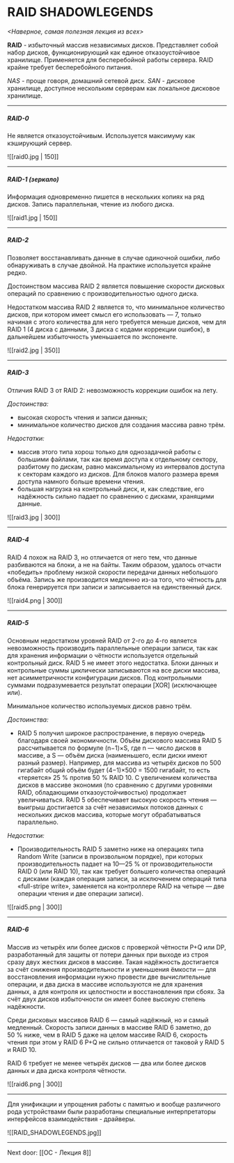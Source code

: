 # RAID SHADOWLEGENDS

*<Наверное, самая полезная лекция из всех>*

**RAID** - избыточный массив независимых дисков. Представляет собой набор дисков, функционирующий как единое отказоустойчивое хранилище. Применяется для бесперебойной работы сервера. RAID крайне требует бесперебойного питания. 

*NAS* - проще говоря, домашний сетевой диск.
*SAN* - дисковое хранилище, доступное нескольким серверам как локальное дисковое хранилище. 

---
##### RAID-0 
Не является отказоустойчивым. Используется максимуму как кэширующий сервер. 

![[raid0.jpg | 150]]

---
##### RAID-1 (зеркало) 
Информация одновременно пишется в нескольких копиях на ряд дисков. Запись параллельная, чтение из любого диска. 

![[raid1.jpg | 150]]

---
##### RAID-2 
Позволяет восстанавливать данные в случае одиночной ошибки, либо обнаруживать в случае двойной. На практике используется крайне редко.

Достоинством массива RAID 2 является повышение скорости дисковых операций по сравнению с производительностью одного диска.

Недостатком массива RAID 2 является то, что минимальное количество дисков, при котором имеет смысл его использовать — 7, только начиная с этого количества для него требуется меньше дисков, чем для RAID 1 (4 диска с данными, 3 диска с кодами коррекции ошибок), в дальнейшем избыточность уменьшается по экспоненте.

![[raid2.jpg | 350]]

---
##### RAID-3 
Отличия RAID 3 от RAID 2: невозможность коррекции ошибок на лету.

*Достоинства:*
- высокая скорость чтения и записи данных;
- минимальное количество дисков для создания массива равно трём.

*Недостатки:*
- массив этого типа хорош только для однозадачной работы с большими файлами, так как время доступа к отдельному сектору, разбитому по дискам, равно максимальному из интервалов доступа к секторам каждого из дисков. Для блоков малого размера время доступа намного больше времени чтения.
- большая нагрузка на контрольный диск, и, как следствие, его надёжность сильно падает по сравнению с дисками, хранящими данные.

![[raid3.jpg | 300]]

----
##### RAID-4
RAID 4 похож на RAID 3, но отличается от него тем, что данные разбиваются на блоки, а не на байты. Таким образом, удалось отчасти «победить» проблему низкой скорости передачи данных небольшого объёма. Запись же производится медленно из-за того, что чётность для блока генерируется при записи и записывается на единственный диск.

![[raid4.png | 300]]

---
##### RAID-5
Основным недостатком уровней RAID от 2-го до 4-го является невозможность производить параллельные операции записи, так как для хранения информации о чётности используется отдельный контрольный диск. RAID 5 не имеет этого недостатка. Блоки данных и контрольные суммы циклически записываются на все диски массива, нет асимметричности конфигурации дисков. Под контрольными суммами подразумевается результат операции [XOR] (исключающее или).

Минимальное количество используемых дисков равно трём.

*Достоинства:*
- RAID 5 получил широкое распространение, в первую очередь благодаря своей экономичности. Объём дискового массива RAID 5 рассчитывается по формуле (n−1)×S, где n — число дисков в массиве, а S — объём диска (наименьшего, если диски имеют разный размер). Например, для массива из четырёх дисков по 500 гигабайт общий объём будет (4−1)×500 = 1500 гигабайт, то есть «теряется» 25 % против 50 % RAID 10. С увеличением количества дисков в массиве экономия (по сравнению с другими уровнями RAID, обладающими отказоустойчивостью) продолжает увеличиваться. RAID 5 обеспечивает высокую скорость чтения — выигрыш достигается за счёт независимых потоков данных с нескольких дисков массива, которые могут обрабатываться параллельно.

*Недостатки:*
- Производительность RAID 5 заметно ниже на операциях типа Random Write (записи в произвольном порядке), при которых производительность падает на 10—25 % от производительности RAID 0 (или RAID 10), так как требует большего количества операций с дисками (каждая операция записи, за исключением операций типа «full-stripe write», заменяется на контроллере RAID на четыре — две операции чтения и две операции записи).

![[raid5.png | 300]]

---
##### RAID-6 
Массив из четырёх или более дисков с проверкой чётности P+Q или DP, разработанный для защиты от потери данных при выходе из строя сразу двух жестких дисков в массиве. Такая надёжность достигается за счёт снижения производительности и уменьшения ёмкости — для восстановления информации нужно провести две вычислительные операции, и два диска в массиве используются не для хранения данных, а для контроля их целостности и восстановления при сбоях. За счёт двух дисков избыточности он имеет более высокую степень надёжности. 

Среди дисковых массивов RAID 6 — самый надёжный, но и самый медленный. 
Скорость записи данных в массиве RAID 6 заметно, до 50 % ниже, чем в RAID 5 даже на целом массиве RAID 6, скорость чтения при этом у RAID 6 P+Q не сильно отличается от таковой у RAID 5 и RAID 10.

RAID 6 требует не менее четырёх дисков — два или более дисков данных и два диска контроля чётности.

![[raid6.png | 300]]

---

Для унификации и упрощения работы с памятью и вообще различного рода устройствами были разработаны специальные интерпретаторы интерфейсов взаимодействия - драйверы. 

![[RAID_SHADOWLEGENDS.jpg]]

---

Next door: [[ОС - Лекция 8]]